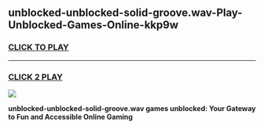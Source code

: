 
## unblocked-unblocked-solid-groove.wav-Play-Unblocked-Games-Online-kkp9w
<h3>
<a href="https://premium76.site?title=unblocked-unblocked-solid-groove.wav&ref=25A">CLICK TO PLAY</a></h3>
<hr>

<h3>
<a href="https://premium76.site?title=unblocked-unblocked-solid-groove.wav&ref=25A">CLICK 2 PLAY</a>
  
</h3>

<a href="https://premium76.site?title=unblocked-unblocked-solid-groove.wav&ref=25A"><img src="https://clearcache.store/games.png"></a>


**unblocked-unblocked-solid-groove.wav games unblocked: Your Gateway to Fun and Accessible Online Gaming**
